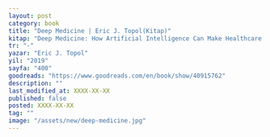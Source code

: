 ```yaml
---
layout: post
category: book
title: "Deep Medicine | Eric J. Topol(Kitap)"
kitap: "Deep Medicine: How Artificial Intelligence Can Make Healthcare Human Again"
tr: "-"
yazar: "Eric J. Topol"
yil: "2019"
sayfa: "400"
goodreads: "https://www.goodreads.com/en/book/show/40915762"
description: ""
last_modified_at: XXXX-XX-XX
published: false
posted: XXXX-XX-XX
tag: ""
image: "/assets/new/deep-medicine.jpg"
---
```


